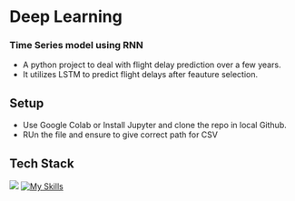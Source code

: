 # Deep Learning
### Time Series model using RNN
* A python project to deal with flight delay prediction over a few years.
* It utilizes LSTM to predict flight delays after feauture selection.
## Setup
* Use Google Colab or Install Jupyter and clone the repo in local Github.
* RUn the file and ensure to give correct path for CSV
## Tech Stack
![ ](https://user-images.githubusercontent.com/25181517/183914128-3fc88b4a-4ac1-40e6-9443-9a30182379b7.png)
[![My Skills](https://skillicons.dev/icons?i=py,anaconda,jupyter)](https://skillicons.dev)


